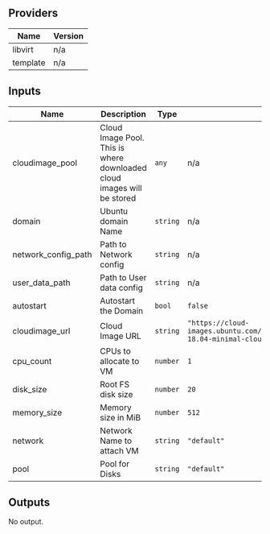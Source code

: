 ## Providers

| Name | Version |
|------|---------|
| libvirt | n/a |
| template | n/a |

## Inputs

| Name | Description | Type | Default | Required |
|------|-------------|------|---------|:-----:|
| cloudimage\_pool | Cloud Image Pool. This is where downloaded cloud images will be stored | `any` | n/a | yes |
| domain | Ubuntu domain Name | `string` | n/a | yes |
| network\_config\_path | Path to Network config | `string` | n/a | yes |
| user\_data\_path | Path to User data config | `string` | n/a | yes |
| autostart | Autostart the Domain | `bool` | `false` | no |
| cloudimage\_url | Cloud Image URL | `string` | `"https://cloud-images.ubuntu.com/minimal/releases/bionic/release/ubuntu-18.04-minimal-cloudimg-amd64.img"` | no |
| cpu\_count | CPUs to allocate to VM | `number` | `1` | no |
| disk\_size | Root FS disk size | `number` | `20` | no |
| memory\_size | Memory size in MiB | `number` | `512` | no |
| network | Network Name to attach VM | `string` | `"default"` | no |
| pool | Pool for Disks | `string` | `"default"` | no |

## Outputs

No output.

